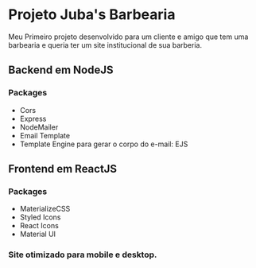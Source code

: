 # Projeto Juba's Barbearia

Meu Primeiro projeto desenvolvido para um cliente e amigo que tem uma barbearia e queria ter um site institucional de sua barberia.

## Backend em <b>NodeJS</b>
### Packages
- Cors
- Express
- NodeMailer
- Email Template
- Template Engine para gerar o corpo do e-mail: EJS

## Frontend em <b>ReactJS</b>
### Packages
- MaterializeCSS
- Styled Icons
- React Icons
- Material UI

### Site otimizado para mobile e desktop.

